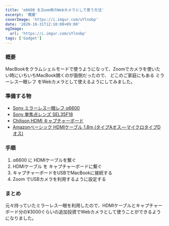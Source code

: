 ```yaml
---
title: 'α6600 をZoom用のWebカメラとして使う方法'
excerpt: '概要'
coverImage: 'https://i.imgur.com/uYlnobp'
date: '2020-10-31T12:10:00+09:00'
ogImage:
  url: 'https://i.imgur.com/uYlnobp'
tags: ['Gadget']
---
```


### 概要

MacBookをクラムシェルモードで使うようになって、Zoomでカメラを使いたい時にいちいちMacBook開くのが面倒だったので、 どこのご家庭にもある ミラーレス一眼レフ をWebカメラとして使えるようにしてみました。

### 準備する物

*   [Sony ミラーレス一眼レフ α6600](https://www.amazon.co.jp/dp/B07X6HLHTV?ie=UTF8&linkCode=ll1&tag=homura10059-22&linkId=90768e823ba624eda58c1e0f76f0a5f3&language=ja_JP&ref_=as_li_ss_tl)
*   [Sony 単焦点レンズ SEL35F18](https://www.amazon.co.jp/dp/B009Z3PBAC?ie=UTF8&linkCode=ll1&tag=homura10059-22&linkId=4c5a81a2715c41c7304722a9f67d1c00&language=ja_JP&ref_=as_li_ss_tl)
*   [Chilison HDMI キャプチャーボード](https://www.amazon.co.jp/dp/B08D66RBWC?ie=UTF8&linkCode=ll1&tag=homura10059-22&linkId=dd58defa4fab19e5d1eaa2705b9da4f3&language=ja_JP&ref_=as_li_ss_tl)
*   [Amazonベーシック HDMIケーブル 1.8m (タイプAオス — マイクロタイプDオス)](https://www.amazon.co.jp/dp/B014I8U33I?ie=UTF8&linkCode=ll1&tag=homura10059-22&linkId=5494bd476a48e222805fe5d31ae00ac5&language=ja_JP&ref_=as_li_ss_tl)

### 手順

1.  α6600 に HDMIケーブルを繋ぐ
2.  HDMIケーブル を キャプチャーボードに繋ぐ
3.  キャプチャーボードをUSBでMacBookに接続する
4.  Zoom でUSBカメラを利用するように設定する

### まとめ

元々持っていたミラーレス一眼を利用したので、HDMIケーブルとキャプチャーボード分の¥3000ぐらいの追加投資でWebカメラとして使うことができるようになりました。